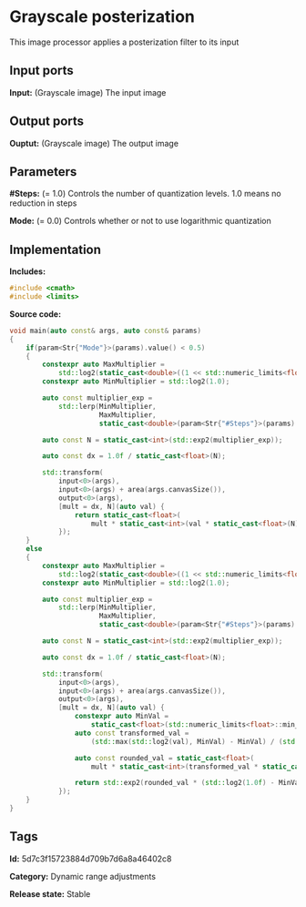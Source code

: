 # Grayscale posterization

This image processor applies a posterization filter to its input

## Input ports

__Input:__ (Grayscale image) The input image

## Output ports

__Ouptut:__ (Grayscale image) The output image

## Parameters

__#Steps:__ (= 1.0) Controls the number of quantization levels. 1.0 means no reduction in steps

__Mode:__ (= 0.0) Controls whether or not to use logarithmic quantization

## Implementation

__Includes:__

```c++
#include <cmath>
#include <limits>
```

__Source code:__

```c++
void main(auto const& args, auto const& params)
{
	if(param<Str{"Mode"}>(params).value() < 0.5)
	{
		constexpr auto MaxMultiplier =
		    std::log2(static_cast<double>((1 << std::numeric_limits<float>::digits) - 1));
		constexpr auto MinMultiplier = std::log2(1.0);

		auto const multiplier_exp =
		    std::lerp(MinMultiplier,
		              MaxMultiplier,
		              static_cast<double>(param<Str{"#Steps"}>(params).value()));

		auto const N = static_cast<int>(std::exp2(multiplier_exp));

		auto const dx = 1.0f / static_cast<float>(N);

		std::transform(
		    input<0>(args),
		    input<0>(args) + area(args.canvasSize()),
		    output<0>(args),
		    [mult = dx, N](auto val) {
			    return static_cast<float>(
			        mult * static_cast<int>(val * static_cast<float>(N) + 0.5f));
		    });
	}
	else
	{
		constexpr auto MaxMultiplier =
		    std::log2(static_cast<double>((1 << std::numeric_limits<float>::digits) - 1));
		constexpr auto MinMultiplier = std::log2(1.0);

		auto const multiplier_exp =
		    std::lerp(MinMultiplier,
		              MaxMultiplier,
		              static_cast<double>(param<Str{"#Steps"}>(params).value()));

		auto const N = static_cast<int>(std::exp2(multiplier_exp));

		auto const dx = 1.0f / static_cast<float>(N);

		std::transform(
		    input<0>(args),
		    input<0>(args) + area(args.canvasSize()),
		    output<0>(args),
		    [mult = dx, N](auto val) {
			    constexpr auto MinVal =
			        static_cast<float>(std::numeric_limits<float>::min_exponent);
			    auto const transformed_val =
			        (std::max(std::log2(val), MinVal) - MinVal) / (std::log2(1.0f) - MinVal);

			    auto const rounded_val = static_cast<float>(
			        mult * static_cast<int>(transformed_val * static_cast<float>(N) + 0.5f));

			    return std::exp2(rounded_val * (std::log2(1.0f) - MinVal) + MinVal);
		    });
	}
}
```

## Tags

__Id:__ 5d7c3f15723884d709b7d6a8a46402c8

__Category:__ Dynamic range adjustments

__Release state:__ Stable